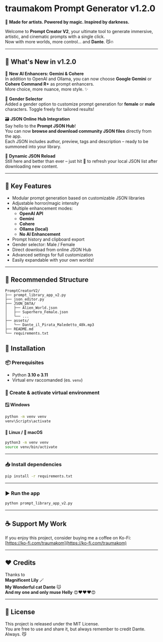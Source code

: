 # traumakom Prompt Generator v1.2.0

🎨 **Made for artists. Powered by magic. Inspired by darkness.**

Welcome to **Prompt Creator V2**, your ultimate tool to generate immersive, artistic, and cinematic prompts with a single click.  
Now with more worlds, more control... and **Dante**. 😼🔥

---

## 🌟 What's New in v1.2.0

🧠 **New AI Enhancers: Gemini & Cohere**  
In addition to OpenAI and Ollama, you can now choose **Google Gemini** or **Cohere Command R+** as prompt enhancers.  
More choice, more nuance, more style. ✨

🚻 **Gender Selector**  
Added a gender option to customize prompt generation for **female** or **male** characters. Toggle freely for tailored results!

🗃️ **JSON Online Hub Integration**  
Say hello to the **Prompt JSON Hub**!  
You can now **browse and download community JSON files** directly from the app.  
Each JSON includes author, preview, tags and description – ready to be summoned into your library.

🔁 **Dynamic JSON Reload**  
Still here and better than ever – just hit 🔄 to refresh your local JSON list after downloading new content.

---

## 🔮 Key Features

- Modular prompt generation based on customizable JSON libraries
- Adjustable horror/magic intensity
- Multiple enhancement modes:
  - **OpenAI API**
  - **Gemini**
  - **Cohere**
  - **Ollama (local)**
  - **No AI Enhancement**
- Prompt history and clipboard export
- Gender selector: Male / Female
- Direct download from online JSON Hub
- Advanced settings for full customization
- Easily expandable with your own worlds!

---

## 📁 Recommended Structure

```
PromptCreatorV2/
├── prompt_library_app_v2.py
├── json_editor.py
├── JSON_DATA/
│   ├── Alien_World.json
│   ├── Superhero_Female.json
│   └── ...
├── assets/
│   └── Dante_il_Pirata_Maledetto_48k.mp3
├── README.md
└── requirements.txt
```

## 🔧 Installation

### 📦 Prerequisites
- Python **3.10 o 3.11**  
- Virtual env raccomanded (es. `venv`)

### 🧪 Create & activate virtual environment

#### 🪟 Windows

```bash
python -m venv venv
venv\Scripts\activate
```

#### 🐧 Linux / 🍎 macOS

```bash
python3 -m venv venv
source venv/bin/activate
```

---

### 📥 Install dependencies

```bash
pip install -r requirements.txt
```

---

### ▶️ Run the app

```bash
python prompt_library_app_v2.py
```

---

## ☕ Support My Work

If you enjoy this project, consider buying me a coffee on Ko-Fi:  
[https://ko-fi.com/traumakom](https://ko-fi.com/traumakom)

---

## ❤️ Credits

Thanks to  
**Magnificent Lily** 🪄  
**My Wonderful cat Dante** 😽  
**And my one and only muse Helly** 😍❤️❤️❤️😍  

---

## 📜 License

This project is released under the MIT License.  
You are free to use and share it, but always remember to credit Dante. Always. 😼
